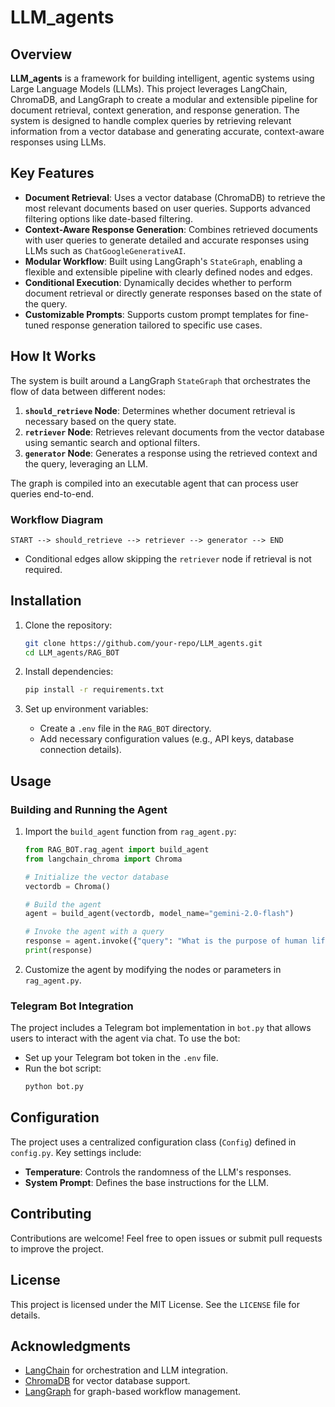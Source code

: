 # LLM_agents

## Overview

**LLM_agents** is a framework for building intelligent, agentic systems using Large Language Models (LLMs). This project leverages LangChain, ChromaDB, and LangGraph to create a modular and extensible pipeline for document retrieval, context generation, and response generation. The system is designed to handle complex queries by retrieving relevant information from a vector database and generating accurate, context-aware responses using LLMs.

## Key Features

- **Document Retrieval**: Uses a vector database (ChromaDB) to retrieve the most relevant documents based on user queries. Supports advanced filtering options like date-based filtering.
- **Context-Aware Response Generation**: Combines retrieved documents with user queries to generate detailed and accurate responses using LLMs such as `ChatGoogleGenerativeAI`.
- **Modular Workflow**: Built using LangGraph's `StateGraph`, enabling a flexible and extensible pipeline with clearly defined nodes and edges.
- **Conditional Execution**: Dynamically decides whether to perform document retrieval or directly generate responses based on the state of the query.
- **Customizable Prompts**: Supports custom prompt templates for fine-tuned response generation tailored to specific use cases.

## How It Works

The system is built around a LangGraph `StateGraph` that orchestrates the flow of data between different nodes:

1. **`should_retrieve` Node**: Determines whether document retrieval is necessary based on the query state.
2. **`retriever` Node**: Retrieves relevant documents from the vector database using semantic search and optional filters.
3. **`generator` Node**: Generates a response using the retrieved context and the query, leveraging an LLM.

The graph is compiled into an executable agent that can process user queries end-to-end.

### Workflow Diagram

```plaintext
START --> should_retrieve --> retriever --> generator --> END
```

- Conditional edges allow skipping the `retriever` node if retrieval is not required.

## Installation

1. Clone the repository:
   ```bash
   git clone https://github.com/your-repo/LLM_agents.git
   cd LLM_agents/RAG_BOT
   ```

2. Install dependencies:
   ```bash
   pip install -r requirements.txt
   ```

3. Set up environment variables:
   - Create a `.env` file in the `RAG_BOT` directory.
   - Add necessary configuration values (e.g., API keys, database connection details).

## Usage

### Building and Running the Agent

1. Import the `build_agent` function from `rag_agent.py`:
   ```python
   from RAG_BOT.rag_agent import build_agent
   from langchain_chroma import Chroma

   # Initialize the vector database
   vectordb = Chroma()

   # Build the agent
   agent = build_agent(vectordb, model_name="gemini-2.0-flash")

   # Invoke the agent with a query
   response = agent.invoke({"query": "What is the purpose of human life?"})
   print(response)
   ```

2. Customize the agent by modifying the nodes or parameters in `rag_agent.py`.

### Telegram Bot Integration

The project includes a Telegram bot implementation in `bot.py` that allows users to interact with the agent via chat. To use the bot:
- Set up your Telegram bot token in the `.env` file.
- Run the bot script:
  ```bash
  python bot.py
  ```

## Configuration

The project uses a centralized configuration class (`Config`) defined in `config.py`. Key settings include:
- **Temperature**: Controls the randomness of the LLM's responses.
- **System Prompt**: Defines the base instructions for the LLM.

## Contributing

Contributions are welcome! Feel free to open issues or submit pull requests to improve the project.

## License

This project is licensed under the MIT License. See the `LICENSE` file for details.

## Acknowledgments

- [LangChain](https://github.com/hwchase17/langchain) for orchestration and LLM integration.
- [ChromaDB](https://www.trychroma.com/) for vector database support.
- [LangGraph](https://github.com/langgraph/langgraph) for graph-based workflow management.